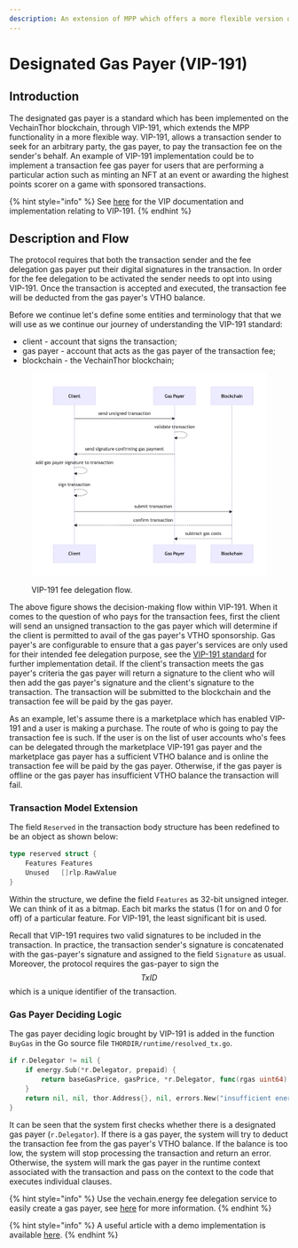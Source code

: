 ```yaml
---
description: An extension of MPP which offers a more flexible version of fee delegation.
---
```


# Designated Gas Payer (VIP-191)

## Introduction <a href="#designated-gas-payer-vip191-2" id="designated-gas-payer-vip191-2"></a>

The designated gas payer is a standard which has been implemented on the VechainThor blockchain, through VIP-191, which extends the MPP functionality in a more flexible way. VIP-191, allows a transaction sender to seek for an arbitrary party, the gas payer, to pay the transaction fee on the sender's behalf. An example of VIP-191 implementation could be to implement a transaction fee gas payer for users that are performing a particular action such as minting an NFT at an event or awarding the highest points scorer on a game with sponsored transactions.&#x20;

{% hint style="info" %}
See [here](https://github.com/vechain/VIPs/blob/master/vips/VIP-191.md) for the VIP documentation and implementation relating to VIP-191.
{% endhint %}

## Description and Flow

The protocol requires that both the transaction sender and the fee delegation gas payer put their digital signatures in the transaction. In order for the fee delegation to be activated the sender needs to opt into using VIP-191. Once the transaction is accepted and executed, the transaction fee will be deducted from the gas payer's VTHO balance.

Before we continue let's define some entities and terminology that that we will use as we continue our journey of understanding the VIP-191 standard:

* client - account that signs the transaction;
* gas payer - account that acts as the gas payer of the transaction fee;
* blockchain - the VechainThor blockchain;

<figure><img src="../../../../.gitbook/assets/vip191.png" alt=""><figcaption><p>VIP-191 fee delegation flow.</p></figcaption></figure>

The above figure shows the decision-making flow within VIP-191. When it comes to the question of who pays for the transaction fees, first the client will send an unsigned transaction to the gas payer which will determine if the client is permitted to avail of the gas payer's VTHO sponsorship. Gas payer's are configurable to ensure that a gas payer's services are only used for their intended fee delegation purpose, see the [VIP-191 standard](https://github.com/vechain/VIPs/blob/master/vips/VIP-191.md#example-usage) for further implementation detail. If the client's transaction meets the gas payer's criteria the gas payer will return a signature to the client who will then add the gas payer's signature and the client's signature to the transaction. The transaction will be submitted to the blockchain and the transaction fee will be paid by the gas payer.

As an example, let's assume there is a marketplace which has enabled VIP-191 and a user is making a purchase. The route of who is going to pay the transaction fee is such. If the user is on the list of user accounts who's fees can be delegated through the marketplace VIP-191 gas payer and the marketplace gas payer has a sufficient VTHO balance and is online the transaction fee will be paid by the gas payer. Otherwise, if the gas payer is offline or the gas payer has insufficient VTHO balance the transaction will fail.

### Transaction Model Extension <a href="#tx-model-extension" id="tx-model-extension"></a>

The field `Reserved` in the transaction body structure has been redefined to be an object as shown below:

```go
type reserved struct {
	Features Features
	Unused   []rlp.RawValue
}
```

Within the structure, we define the field `Features` as 32-bit unsigned integer. We can think of it as a bitmap. Each bit marks the status (1 for on and 0 for off) of a particular feature. For VIP-191, the least significant bit is used.

Recall that VIP-191 requires two valid signatures to be included in the transaction. In practice, the transaction sender's signature is concatenated with the gas-payer's signature and assigned to the field `Signature` as usual. Moreover, the protocol requires the gas-payer to sign the $$TxID$$ which is a unique identifier of the transaction.

### Gas Payer Deciding Logic <a href="#gas-payer-deciding-logic" id="gas-payer-deciding-logic"></a>

The gas payer deciding logic brought by VIP-191 is added in the function `BuyGas` in the Go source file `THORDIR/runtime/resolved_tx.go`.

```go
if r.Delegator != nil {
	if energy.Sub(*r.Delegator, prepaid) {
		return baseGasPrice, gasPrice, *r.Delegator, func(rgas uint64) { doReturnGas(rgas) }, nil
	}
	return nil, nil, thor.Address{}, nil, errors.New("insufficient energy")
}
```

It can be seen that the system first checks whether there is a designated gas payer (`r.Delegator`). If there is a gas payer, the system will try to deduct the transaction fee from the gas payer's VTHO balance. If the balance is too low, the system will stop processing the transaction and return an error. Otherwise, the system will mark the gas payer in the runtime context associated with the transaction and pass on the context to the code that executes individual clauses.

{% hint style="info" %}
Use the vechain.energy fee delegation service to easily create a gas payer, see [here](https://blog.vechain.energy/how-to-setup-fee-delegation-for-vechain-9ac9fef31455) for more information.
{% endhint %}

{% hint style="info" %}
A useful article with a demo implementation is available [here](https://peter-zhou.medium.com/what-you-might-not-know-about-vechainthor-yet-part-iii-transaction-fee-delegation-vip-191-4ee71d690f1b).
{% endhint %}
